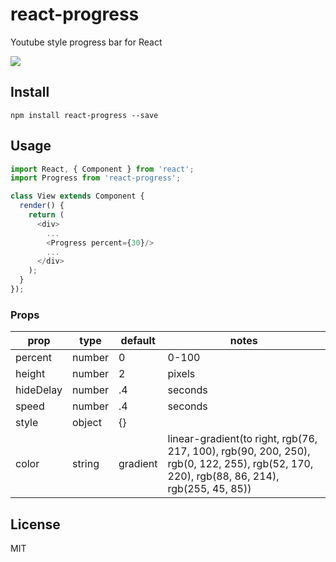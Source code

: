 # react-progress

Youtube style progress bar for React

![](examples/demo.gif)

## Install

```
npm install react-progress --save
```

## Usage

```javascript
import React, { Component } from 'react';
import Progress from 'react-progress';

class View extends Component {
  render() {
    return (
      <div>
        ...
        <Progress percent={30}/>
        ...
      </div>
    );
  }
});
```

### Props

prop      | type   | default | notes
----------|--------|---------|--------
percent   | number | 0       | 0-100
height    | number | 2       | pixels
hideDelay | number | .4      | seconds
speed     | number | .4      | seconds
style     | object | {}      |
color     | string | gradient| linear-gradient(to right, rgb(76, 217, 100), rgb(90, 200, 250), rgb(0, 122, 255), rgb(52, 170, 220), rgb(88, 86, 214), rgb(255, 45, 85))

## License

MIT
